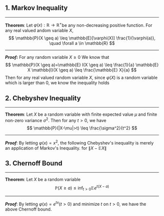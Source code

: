 
## 1\. Markov Inequality
___
**Theorem**: Let $\varphi(x): \mathbb{R} \rightarrow \mathbb{R}^{+}$be any non-decreasing positive function. For any real valued andom variable $X$,
$$
\mathbb{P}(X \geq a) \leq \mathbb{E}[\varphi(X)] \frac{1}{\varphi(a)}, \quad \forall a \in \mathbb{R}
$$
___

***Proof:***  For any random variable $X \geq 0$ We know that
$$
\mathbb{P}(X \geq a)=\mathbb{E} I(X \geq a) \leq \frac{1}{a} \mathbb{E} X \mathbb{I}(X \geq a) \leq \frac{\mathbb{E} X}{a}
$$
Then for any real valued random variable $X$, since $\varphi(X)$ is a random variable which is larger than $0$, we know the inequality holds



## 2. Chebyshev Inequality

___
**Theorem**: Let $X$ be a random variable with finite expected value $\mu$ and finite non-zero variance $\sigma^2$. Then for any $t>0$, we have
$$
\mathbb{P}(|X-\mu|>t) \leq \frac{\sigma^2}{t^2}
$$


___

***Proof***: By letting $\varphi(x)=x^2$, the following Chebyshev's inequality is merely an application of Markov's Inequality. for $\|X-\mathbb{E} X\|$



## 3. Chernoff Bound
___
**Theorem**: Let $X$ be a random variable
$$
\mathbb{P}(X \geq a) \leq \inf _{t>0} \mathbb{E} e^{t(X-a)}
$$
___

***Proof***: By letting $\varphi(x)=e^{t x}(t>0)$ and minimize $t$ on $t>0$, we have the above Chernoff bound.









